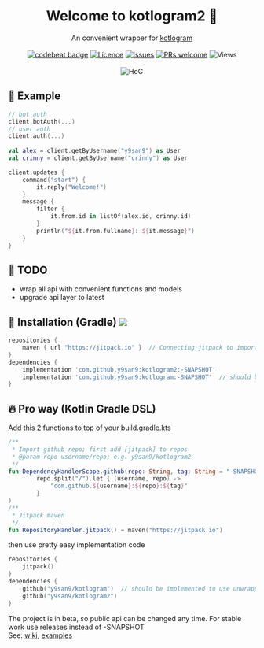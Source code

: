 <h1 align="center">Welcome to kotlogram2 👋</h1>
<p align="center">
    An convenient wrapper for <a href="https://github.com/y9san9/kotlogram">kotlogram</a>
    <br><br>
    <a href="https://codebeat.co/projects/github-com-y9san9-kotlogram2-master"><img alt="codebeat badge" src="https://codebeat.co/badges/5897c206-ad32-48b0-a798-8bb241c2b853" /></a>
    <a href="https://github.com/y9san9/kotlogram2/blob/master/LICENSE"><img alt="Licence" src="https://img.shields.io/github/license/y9san9/kotlogram2.svg"/></a>
    <a href="https://github.com/y9san9/kotlogram2/issues"><img alt="Issues" src="https://img.shields.io/github/issues/y9san9/kotlogram2.svg"/></a>
    <a href="https://github.com/y9san9/kotlogram2/pulls"><img alt="PRs welcome" src="https://img.shields.io/badge/PRs-welcome-brightgreen.svg"></a>
    <img src="https://hits.seeyoufarm.com/api/count/incr/badge.svg?url=https://github.com/y9san9/kotlogram2&title=views%20daily/total" alt="Views" />
    <br><br>
    <!-- broked at the moment <img alt="LoC" src="https://tokei.rs/b1/github/y9san9/kotlogram2"/> -->
    <img alt="HoC" src="https://hitsofcode.com/github/y9san9/kotlogram2?branch=master"/>
</p>

## 👀 Example
```kotlin
// bot auth
client.botAuth(...)
// user auth
client.auth(...)
    
val alex = client.getByUsername("y9san9") as User
val crinny = client.getByUsername("crinny") as User

client.updates {
    command("start") {
        it.reply("Welcome!")
    }
    message {
        filter {
            it.from.id in listOf(alex.id, crinny.id)
        }
        println("${it.from.fullname}: ${it.message}")
    }
}
```

## 🚩 TODO
- wrap all api with convenient functions and models
- upgrade api layer to latest


## 🚀 Installation (Gradle) [![](https://jitpack.io/v/y9san9/kotlogram2.svg)](https://jitpack.io/#y9san9/kotlogram2) 

```gradle
repositories {
    maven { url "https://jitpack.io" }  // Connecting jitpack to import github repos
}
dependencies {
    implementation 'com.github.y9san9:kotlogram2:-SNAPSHOT'
    implementation 'com.github.y9san9:kotlogram:-SNAPSHOT'  // should be implemented to use unwrapped api
}
```
## 🔥 Pro way (Kotlin Gradle DSL)
Add this 2 functions to top of your build.gradle.kts
```kotlin
/**
 * Import github repo; first add [jitpack] to repos
 * @param repo username/repo; e.g. y9san9/kotlogram2
 */
fun DependencyHandlerScope.github(repo: String, tag: String = "-SNAPSHOT") = implementation(
        repo.split("/").let { (username, repo) ->
            "com.github.${username}:${repo}:${tag}"
        }
)
/**
 * Jitpack maven
 */
fun RepositoryHandler.jitpack() = maven("https://jitpack.io")
```
then use pretty easy implementation code
```kotlin
repositories {
    jitpack()
}
dependencies {
    github("y9san9/kotlogram")  // should be implemented to use unwrapped api
    github("y9san9/kotlogram2")
}
```
The project is in beta, so public api can be changed any time. For stable work use releases instead of -SNAPSHOT<br>
See: [wiki](https://github.com/y9san9/kotlogram2/wiki), [examples](https://github.com/y9san9/kotlogram2/tree/master/src/main/resources/examples)

